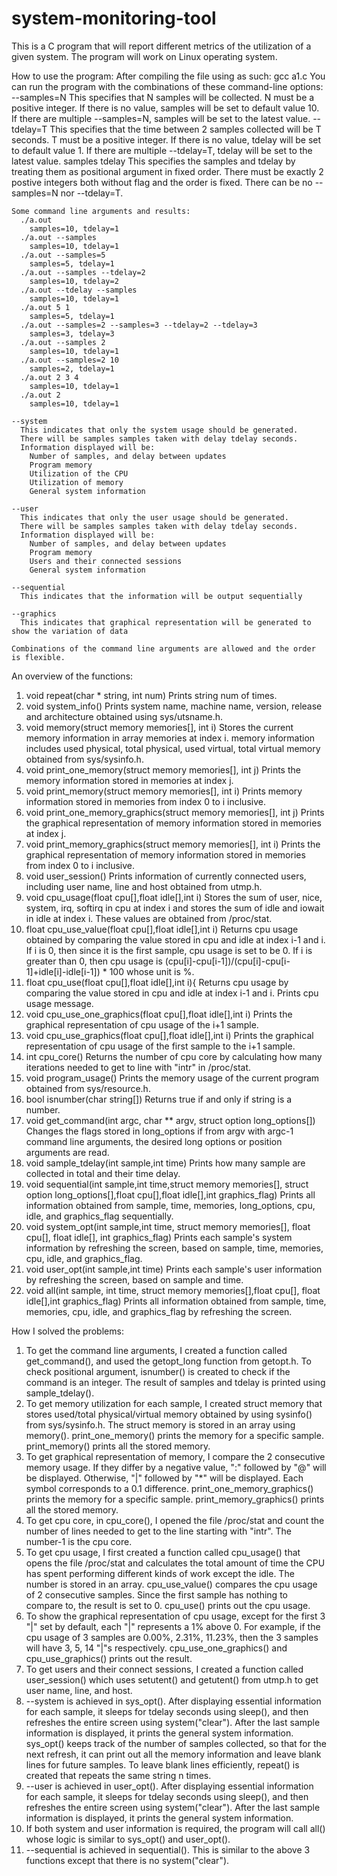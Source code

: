 # system-monitoring-tool
This is a C program that will report different metrics of the utilization of a given system. 
The program will work on Linux operating system.

How to use the program:
  After compiling the file using as such: 
    gcc a1.c
  You can run the program with the combinations of these command-line options:
    --samples=N
      This specifies that N samples will be collected. 
      N must be a positive integer.
      If there is no value, samples will be set to default value 10.
      If there are multiple --samples=N, samples will be set to the latest value.
    --tdelay=T
      This specifies that the time between 2 samples collected will be T seconds.
      T must be a positive integer.
      If there is no value, tdelay will be set to default value 1.
      If there are multiple --tdelay=T, tdelay will be set to the latest value.
    samples tdelay
      This specifies the samples and tdelay by treating them as positional argument in fixed order.
      There must be exactly 2 postive integers both without flag and the order is fixed.
      There can be no --samples=N nor --tdelay=T. 
    
    Some command line arguments and results:
      ./a.out
        samples=10, tdelay=1
      ./a.out --samples
        samples=10, tdelay=1
      ./a.out --samples=5
        samples=5, tdelay=1
      ./a.out --samples --tdelay=2
        samples=10, tdelay=2
      ./a.out --tdelay --samples
        samples=10, tdelay=1
      ./a.out 5 1
        samples=5, tdelay=1
      ./a.out --samples=2 --samples=3 --tdelay=2 --tdelay=3
        samples=3, tdelay=3
      ./a.out --samples 2
        samples=10, tdelay=1
      ./a.out --samples=2 10
        samples=2, tdelay=1
      ./a.out 2 3 4
        samples=10, tdelay=1
      ./a.out 2
        samples=10, tdelay=1
        
    --system
      This indicates that only the system usage should be generated.
      There will be samples samples taken with delay tdelay seconds.
      Information displayed will be:
        Number of samples, and delay between updates
        Program memory
        Utilization of the CPU
        Utilization of memory 
        General system information
    
    --user
      This indicates that only the user usage should be generated.
      There will be samples samples taken with delay tdelay seconds.
      Information displayed will be:
        Number of samples, and delay between updates
        Program memory
        Users and their connected sessions
        General system information
   
    --sequential
      This indicates that the information will be output sequentially
      
    --graphics
      This indicates that graphical representation will be generated to show the variation of data
      
    Combinations of the command line arguments are allowed and the order is flexible.

An overview of the functions:
  1.  void repeat(char * string, int num)
        Prints string num of times.
  2.  void system_info()
        Prints system name, machine name, version, release and architecture obtained
        using sys/utsname.h.
  3.  void memory(struct memory memories[], int i)
        Stores the current memory information in array memories at index i. 
        memory information includes used physical, total physical, used virtual,
        total virtual memory obtained from sys/sysinfo.h.
  4.  void print_one_memory(struct memory memories[], int j)
        Prints the memory information stored in memories at index j.
  5.  void print_memory(struct memory memories[], int i)
        Prints memory information stored in memories from index 0 to i inclusive.
  6.  void print_one_memory_graphics(struct memory memories[], int j)
        Prints the graphical representation of memory information stored 
        in memories at index j.
  7.  void print_memory_graphics(struct memory memories[], int i)
        Prints the graphical representation of memory information stored in
        memories from index 0 to i inclusive.
  8.  void user_session()
        Prints information of currently connected users, including user name,
        line and host obtained from utmp.h.
  9.  void cpu_usage(float cpu[],float idle[],int i)
        Stores the sum of user, nice, system, irq, softirq in cpu at index i and stores
        the sum of idle and iowait in idle at index i. These values are obtained from
        /proc/stat.
  10. float cpu_use_value(float cpu[],float idle[],int i)
        Returns cpu usage obtained by comparing the value stored in cpu and idle at index
        i-1 and i. If i is 0, then since it is the first sample, cpu usage is set to be 0.
        If i is greater than 0, then cpu usage is 
        (cpu[i]-cpu[i-1])/(cpu[i]-cpu[i-1]+idle[i]-idle[i-1]) * 100 whose unit is %.
  11. float cpu_use(float cpu[],float idle[],int i){
        Returns cpu usage by comparing the value stored in cpu and idle at index
        i-1 and i. Prints cpu usage message.
  12. void cpu_use_one_graphics(float cpu[],float idle[],int i)
        Prints the graphical representation of cpu usage of the i+1 sample.
  13. void cpu_use_graphics(float cpu[],float idle[],int i)
        Prints the graphical representation of cpu usage of the first sample to the i+1 sample.
  14. int cpu_core()
        Returns the number of cpu core by calculating how many iterations needed to 
        get to line with "intr" in /proc/stat.
  15. void program_usage()
        Prints the memory usage of the current program obtained from sys/resource.h.
  16. bool isnumber(char string[])
        Returns true if and only if string is a number.
  17. void get_command(int argc, char ** argv, struct option long_options[])
        Changes the flags stored in long_options if from argv with argc-1 command line
        arguments, the desired long options or position arguments are read.
  18. void sample_tdelay(int sample,int time)
        Prints how many sample are collected in total and their time delay.
  19. void sequential(int sample,int time,struct memory memories[],
      struct option long_options[],float cpu[],float idle[],int graphics_flag)
        Prints all information obtained from sample, time, memories, long_options,
        cpu, idle, and graphics_flag sequentially.
  20. void system_opt(int sample,int time, struct memory memories[], float cpu[], 
      float idle[], int graphics_flag)
        Prints each sample's system information by refreshing the screen, based on
        sample, time, memories, cpu, idle, and graphics_flag.
  21. void user_opt(int sample,int time)
        Prints each sample's user information by refreshing the screen, based on
        sample and time.
  22. void all(int sample, int time, struct memory memories[],float cpu[], 
      float idle[],int graphics_flag)
        Prints all information obtained from sample, time, memories, cpu, 
        idle, and graphics_flag by refreshing the screen.

How I solved the problems:
  1.  To get the command line arguments, I created a function called get_command(), 
      and used the getopt_long function from getopt.h. To check positional argument, 
      isnumber() is created to check if the command is an integer.
      The result of samples and tdelay is printed using sample_tdelay().
  2.  To get memory utilization for each sample, I created struct memory that 
      stores used/total physical/virtual memory obtained by using sysinfo() from sys/sysinfo.h.
      The struct memory is stored in an array using memory().
      print_one_memory() prints the memory for a specific sample.
      print_memory() prints all the stored memory.
  3.  To get graphical representation of memory, I compare the 2 consecutive memory usage. If they differ
      by a negative value, ":" followed by "@" will be displayed. Otherwise, "|" followed by "*" will be 
      displayed. Each symbol corresponds to a 0.1 difference. print_one_memory_graphics() prints the
      memory for a specific sample. print_memory_graphics() prints all the stored memory.
  4.  To get cpu core, in cpu_core(), I opened the file /proc/stat and count the number of lines
      needed to get to the line starting with "intr". The number-1 is the cpu core.
  5.  To get cpu usage, I first created a function called cpu_usage() that opens the file /proc/stat
      and calculates the total amount of time the CPU has spent performing different kinds of work
      except the idle. The number is stored in an array. cpu_use_value() compares the cpu usage of 2
      consecutive samples. Since the first sample has nothing to compare to, the result is set to 0.
      cpu_use() prints out the cpu usage. 
  6.  To show the graphical representation of cpu usage, except for the first 3 "|" set by default, each 
      "|" represents a 1% above 0. For example, if the cpu usage of 3 samples are 0.00%, 2.31%, 11.23%, 
      then the 3 samples will have 3, 5, 14 "|"s respectively. cpu_use_one_graphics() and 
      cpu_use_graphics() prints out the result.
  7.  To get users and their connect sessions, I created a function called user_session()
      which uses setutent() and getutent() from utmp.h to get user name, line, and host.
  8.  --system is achieved in sys_opt(). After displaying essential information for each sample, 
      it sleeps for tdelay seconds using sleep(), and then refreshes the entire screen using system("clear").
      After the last sample information is displayed, it prints the general system information.
      sys_opt() keeps track of the number of samples collected, so that for the next refresh, it
      can print out all the memory information and leave blank lines for future samples. To leave blank lines
      efficiently, repeat() is created that repeats the same string n times. 
  9.  --user is achieved in user_opt(). After displaying essential information for each sample, 
      it sleeps for tdelay seconds using sleep(), and then refreshes the entire screen using system("clear").
      After the last sample information is displayed, it prints the general system information.
  0.  If both system and user information is required, the program will call all() whose logic is similar to
      sys_opt() and user_opt().
  11. --sequential is achieved in sequential(). This is similar to the above 3 functions except that there 
      is no system("clear").

